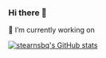 ### Hi there 👋

🔭 I’m currently working on 


[![stearnsbq's GitHub stats](https://github-readme-stats.vercel.app/api?username=stearnsbq)](https://github.com/anuraghazra/github-readme-stats&show_icons=true&theme=radical)


<!--
**stearnsbq/stearnsbq** is a ✨ _special_ ✨ repository because its `README.md` (this file) appears on your GitHub profile.

Here are some ideas to get you started:


- 🌱 I’m currently learning ...
- 👯 I’m looking to collaborate on ...
- 🤔 I’m looking for help with ...
- 💬 Ask me about ...
- 📫 How to reach me: ...
- 😄 Pronouns: ...
- ⚡ Fun fact: ...
-->
